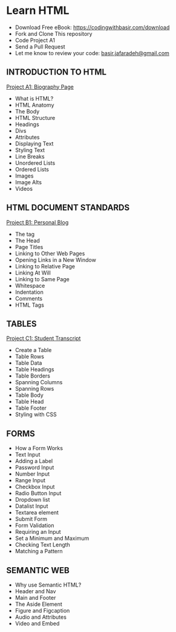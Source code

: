 # Learn HTML

- Download Free eBook: https://codingwithbasir.com/download
- Fork and Clone This repository
- Code Project A1
- Send a Pull Request
- Let me know to review your code: [basir.jafaradeh@gmail.com](mailto:basir.jafaradeh@gmail.com)

## INTRODUCTION TO HTML

[Project A1: Biography Page](project-html-a1-introduction)

- What is HTML?
- HTML Anatomy
- The Body
- HTML Structure
- Headings
- Divs
- Attributes
- Displaying Text
- Styling Text
- Line Breaks
- Unordered Lists
- Ordered Lists
- Images
- Image Alts
- Videos

## HTML DOCUMENT STANDARDS

[Project B1: Personal Blog](project-html-b1-html-document-standards)

- The <html> tag
- The Head
- Page Titles
- Linking to Other Web Pages
- Opening Links in a New Window
- Linking to Relative Page
- Linking At Will
- Linking to Same Page
- Whitespace
- Indentation
- Comments
- HTML Tags

## TABLES

[Project C1: Student Transcript](project-html-c1-tables)

- Create a Table
- Table Rows
- Table Data
- Table Headings
- Table Borders
- Spanning Columns
- Spanning Rows
- Table Body
- Table Head
- Table Footer
- Styling with CSS

## FORMS

- How a Form Works
- Text Input
- Adding a Label
- Password Input
- Number Input
- Range Input
- Checkbox Input
- Radio Button Input
- Dropdown list
- Datalist Input
- Textarea element
- Submit Form
- Form Validation
- Requiring an Input
- Set a Minimum and Maximum
- Checking Text Length
- Matching a Pattern

## SEMANTIC WEB

- Why use Semantic HTML?
- Header and Nav
- Main and Footer
- The Aside Element
- Figure and Figcaption
- Audio and Attributes
- Video and Embed
